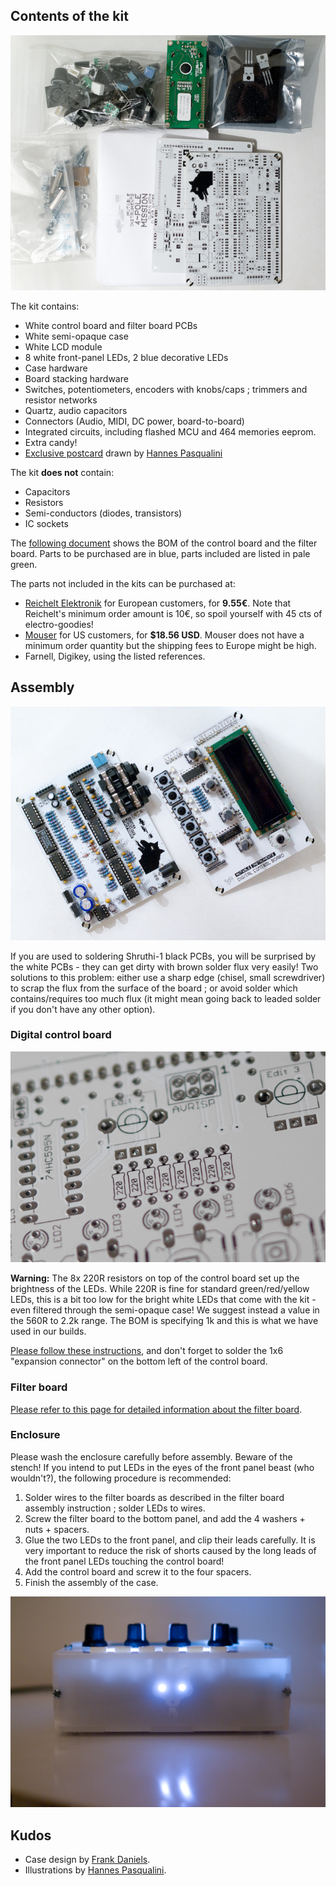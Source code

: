 Contents of the kit
-------------------

![](../static/images/4pm_kit.jpg)

The kit contains:

-   White control board and filter board PCBs
-   White semi-opaque case
-   White LCD module
-   8 white front-panel LEDs, 2 blue decorative LEDs
-   Case hardware
-   Board stacking hardware
-   Switches, potentiometers, encoders with knobs/caps ; trimmers and resistor networks
-   Quartz, audio capacitors
-   Connectors (Audio, MIDI, DC power, board-to-board)
-   Integrated circuits, including flashed MCU and 464 memories eeprom.
-   Extra candy!
-   [Exclusive postcard](../static/images/4pm_card.jpg) drawn by [Hannes Pasqualini](http://www.papernoise.net)

The kit **does not** contain:

-   Capacitors
-   Resistors
-   Semi-conductors (diodes, transistors)
-   IC sockets

The [following document](https://docs.google.com/spreadsheet/pub?key=0Ai4xPbRS5YZjdEd3QkNDQmJ5NTdvZURLcTlYcVdJQWc&single=true&gid=0&output=html&widget=true) shows the BOM of the control board and the filter board. Parts to be purchased are in blue, parts included are listed in pale green.

The parts not included in the kits can be purchased at:

-   [Reichelt Elektronik](http://www.reichelt.de/?ACTION=20;AWKID=567248;PROVID=2084) for European customers, for **9.55€**. Note that Reichelt's minimum order amount is 10€, so spoil yourself with 45 cts of electro-goodies!
-   [Mouser](https://fr.mouser.com/ProjectManager/ProjectDetail.aspx?AccessID=9facfe9aee) for US customers, for **$18.56 USD**. Mouser does not have a minimum order quantity but the shipping fees to Europe might be high.
-   Farnell, Digikey, using the listed references.

Assembly
--------

![](../static/images/4pm_boards.jpg)

If you are used to soldering Shruthi-1 black PCBs, you will be surprised by the white PCBs - they can get dirty with brown solder flux very easily! Two solutions to this problem: either use a sharp edge (chisel, small screwdriver) to scrap the flux from the surface of the board ; or avoid solder which contains/requires too much flux (it might mean going back to leaded solder if you don't have any other option).

### Digital control board

![](../static/images/4pm_leds.jpg)

**Warning:** The 8x 220R resistors on top of the control board set up the brightness of the LEDs. While 220R is fine for standard green/red/yellow LEDs, this is a bit too low for the bright white LEDs that come with the kit - even filtered through the semi-opaque case! We suggest instead a value in the 560R to 2.2k range. The BOM is specifying 1k and this is what we have used in our builds.

[Please follow these instructions](../digital), and don't forget to solder the 1x6 "expansion connector" on the bottom left of the control board.

### Filter board

[Please refer to this page for detailed information about the filter board](../4pm).

### Enclosure

Please wash the enclosure carefully before assembly. Beware of the stench! If you intend to put LEDs in the eyes of the front panel beast (who wouldn't?), the following procedure is recommended:

1.  Solder wires to the filter boards as described in the filter board assembly instruction ; solder LEDs to wires.
2.  Screw the filter board to the bottom panel, and add the 4 washers + nuts + spacers.
3.  Glue the two LEDs to the front panel, and clip their leads carefully. It is very important to reduce the risk of shorts caused by the long leads of the front panel LEDs touching the control board!
4.  Add the control board and screw it to the four spacers.
5.  Finish the assembly of the case.

![](../static/images/4pm_eyes.jpg)

Kudos
-----

-   Case design by [Frank Daniels](http://daniels-cards.de/).
-   Illustrations by [Hannes Pasqualini](http://www.papernoise.net/).

